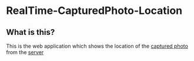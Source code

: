 # RealTime-CapturedPhoto-Location
## What is this?

This is the web application which shows the location of the [captured photo](https://github.com/lawrencembise/Kotlin-Photo-Location-Capture/tree/master) from the [server](https://github.com/lawrencembise/Captured-image-location-REST-ap/edit/master/README.md) 
